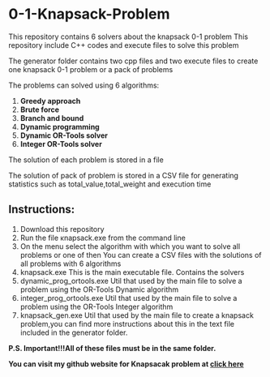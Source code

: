 # 0-1-Knapsack-Problem
This repository contains 6 solvers about the knapsack 0-1 problem
This repository include C++ codes and execute files to solve this problem

The generator folder contains two cpp files and two execute files to create one knapsack 0-1 problem or a pack of problems

The problems can solved using 6 algorithms:

1. **Greedy approach**
2. **Brute force**
3. **Branch and bound**
4. **Dynamic programming**
5. **Dynamic OR-Tools solver**
6. **Integer OR-Tools solver**

The solution of each problem is stored in a file

The solution of pack of problem is stored in a CSV file for generating statistics such as total_value,total_weight and execution time 

## Instructions:
1. Download this repository
2. Run the file κnapsack.exe from the command line
3. On the menu select the algorithm with which you want to solve all problems or one of then
You can create a CSV files with the solutions of all problems with 6 algorithms
4. knapsack.exe This is the main executable file. Contains the solvers 
5. dynamic_prog_ortools.exe Util that used by the main file to solve a problem using the OR-Tools Dynamic algorithm
6. integer_prog_ortools.exe Util that used by the main file to solve a problem using the OR-Tools Integer algorithm
7. knapsack_gen.exe Util that used by the main file to create a knapsack problem,you can find more instructions about this in the text file included in the generator folder.

**P.S. Important!!!All of these files must be in the same folder.** 

**You can visit my github website for Knapsacak problem at <a href="https://azacharis.github.io/0-1-Knapsack-Problem"/>click here</a>**

